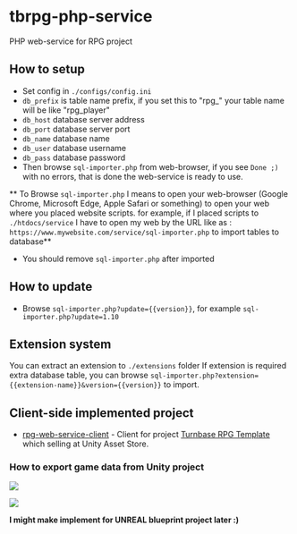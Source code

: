 # tbrpg-php-service
PHP web-service for RPG project

## How to setup
* Set config in `./configs/config.ini`
* `db_prefix` is table name prefix, if you set this to "rpg_" your table name will be like "rpg_player"
* `db_host` database server address
* `db_port` database server port
* `db_name` database name
* `db_user` database username
* `db_pass` database password
* Then browse `sql-importer.php` from web-browser, if you see `Done ;)` with no errors, that is done the web-service is ready to use. 

** To Browse `sql-importer.php` I means to open your web-browser (Google Chrome, Microsoft Edge, Apple Safari or something)
to open your web where you placed website scripts. for example, if I placed scripts to `./htdocs/service` I have to open my web by the URL like as : `https://www.mywebsite.com/service/sql-importer.php` to import tables to database**

* You should remove `sql-importer.php` after imported

## How to update
* Browse `sql-importer.php?update={{version}}`, for example `sql-importer.php?update=1.10`

## Extension system
You can extract an extension to `./extensions` folder
If extension is required extra database table, you can browse `sql-importer.php?extension={{extension-name}}&version={{version}}` to import.

## Client-side implemented project
* [rpg-web-service-client](https://github.com/insthync/rpg-web-service-client) - Client for project [Turnbase RPG Template](https://assetstore.unity.com/packages/templates/systems/turnbase-rpg-template-107578) which selling at Unity Asset Store.

### How to export game data from Unity project

![](screenshots/unity-export-game-data-01.png)

![](screenshots/unity-export-game-data-02.png)

**I might make implement for UNREAL blueprint project later :)**

